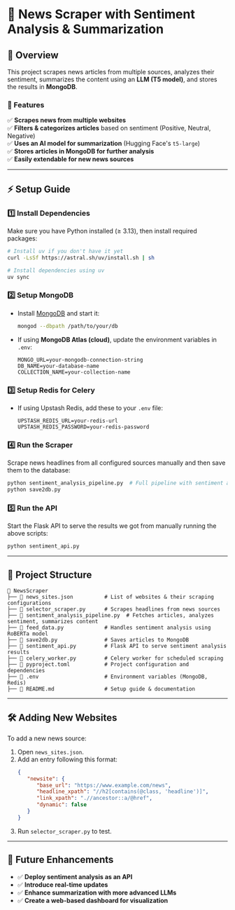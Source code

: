 # 📰 News Scraper with Sentiment Analysis & Summarization

## 📌 Overview
This project scrapes news articles from multiple sources, analyzes their sentiment, summarizes the content using an **LLM (T5 model)**, and stores the results in **MongoDB**.

### **🔹 Features**
✅ **Scrapes news from multiple websites**  
✅ **Filters & categorizes articles** based on sentiment (Positive, Neutral, Negative)  
✅ **Uses an AI model for summarization** (Hugging Face's `t5-large`)  
✅ **Stores articles in MongoDB for further analysis**  
✅ **Easily extendable for new news sources**  

---

## ⚡ Setup Guide

### **1️⃣ Install Dependencies**
Make sure you have Python installed (≥ 3.13), then install required packages:
```bash
# Install uv if you don't have it yet
curl -LsSf https://astral.sh/uv/install.sh | sh

# Install dependencies using uv
uv sync
```

### **2️⃣ Setup MongoDB**
- Install [MongoDB](https://www.mongodb.com/try/download/community) and start it:
  ```bash
  mongod --dbpath /path/to/your/db
  ```
- If using **MongoDB Atlas (cloud)**, update the environment variables in `.env`:
  ```
  MONGO_URL=your-mongodb-connection-string
  DB_NAME=your-database-name
  COLLECTION_NAME=your-collection-name
  ```

### **3️⃣ Setup Redis for Celery**
- If using Upstash Redis, add these to your `.env` file:
  ```
  UPSTASH_REDIS_URL=your-redis-url
  UPSTASH_REDIS_PASSWORD=your-redis-password
  ```

### **4️⃣ Run the Scraper**
Scrape news headlines from all configured sources manually and then save them to the database:
```bash
python sentiment_analysis_pipeline.py  # Full pipeline with sentiment analysis
python save2db.py
```

### **5️⃣ Run the API**
Start the Flask API to serve the results we got from manually running the above scripts:
```bash
python sentiment_api.py
```

---

## 📁 Project Structure
```
📂 NewsScraper
├── 📄 news_sites.json          # List of websites & their scraping configurations
├── 📄 selector_scraper.py      # Scrapes headlines from news sources
├── 📄 sentiment_analysis_pipeline.py  # Fetches articles, analyzes sentiment, summarizes content
├── 📄 feed_data.py             # Handles sentiment analysis using RoBERTa model
├── 📄 save2db.py               # Saves articles to MongoDB
├── 📄 sentiment_api.py         # Flask API to serve sentiment analysis results
├── 📄 celery_worker.py         # Celery worker for scheduled scraping
├── 📄 pyproject.toml           # Project configuration and dependencies
├── 📄 .env                     # Environment variables (MongoDB, Redis)
├── 📄 README.md                # Setup guide & documentation
```

---

## 🛠️ **Adding New Websites**
To add a new news source:
1. Open `news_sites.json`.
2. Add an entry following this format:
   ```json
   {
      "newsite": {
         "base_url": "https://www.example.com/news",
         "headline_xpath": "//h2[contains(@class, 'headline')]",
         "link_xpath": ".//ancestor::a/@href",
         "dynamic": false
      }
   }
   ```
3. Run `selector_scraper.py` to test.

---

## 🚀 Future Enhancements
- ✅ **Deploy sentiment analysis as an API**
- ✅ **Introduce real-time updates**
- ✅ **Enhance summarization with more advanced LLMs**
- ✅ **Create a web-based dashboard for visualization**
